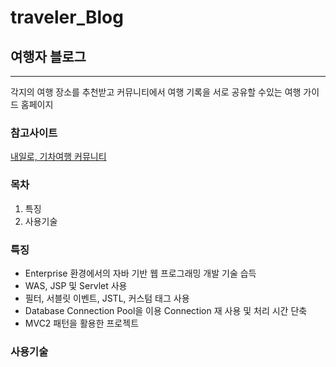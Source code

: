# traveler_Blog

## 여행자 블로그
***
각지의 여행 장소를 추천받고 커뮤니티에서 여행 기록을 서로 공유할 수있는 여행 가이드 홈페이지


### 참고사이트
[내일로, 기차여행 커뮤니티](https://cafe.naver.com/hkct)


### 목차
1. 특징
2. 사용기술


### 특징
- Enterprise 환경에서의 자바 기반 웹 프로그래밍 개발 기술 습득
- WAS, JSP 및 Servlet  사용
- 필터, 서블릿 이벤트, JSTL, 커스텀 태그 사용
- Database Connection Pool을 이용 Connection 재 사용 및 처리 시간 단축
- MVC2 패턴을 활용한 프로젝트

### 사용기술

